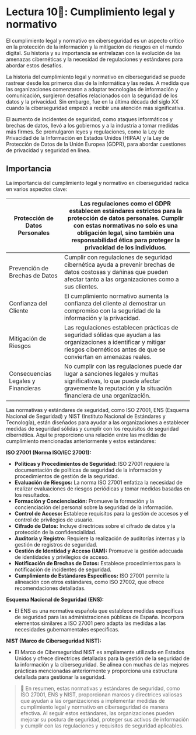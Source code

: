 # Lectura 10📕: Cumplimiento legal y normativo

El cumplimiento legal y normativo en ciberseguridad es un aspecto crítico en la protección de la información y la mitigación de riesgos en el mundo digital. Su historia y su importancia se entrelazan con la evolución de las amenazas cibernéticas y la necesidad de regulaciones y estándares para abordar estos desafíos.

La historia del cumplimiento legal y normativo en ciberseguridad se puede rastrear desde los primeros días de la informática y las redes. A medida que las organizaciones comenzaron a adoptar tecnologías de información y comunicación, surgieron desafíos relacionados con la seguridad de los datos y la privacidad. Sin embargo, fue en la última década del siglo XX cuando la ciberseguridad empezó a recibir una atención más significativa.

El aumento de incidentes de seguridad, como ataques informáticos y brechas de datos, llevó a los gobiernos y a la industria a tomar medidas más firmes. Se promulgaron leyes y regulaciones, como la Ley de Privacidad de la Información en Estados Unidos (HIPAA) y la Ley de Protección de Datos de la Unión Europea (GDPR), para abordar cuestiones de privacidad y seguridad en línea.

## Importancia

La importancia del cumplimiento legal y normativo en ciberseguridad radica en varios aspectos clave:

| Protección de Datos Personales | Las regulaciones como el GDPR establecen estándares estrictos para la protección de datos personales. Cumplir con estas normativas no solo es una obligación legal, sino también una responsabilidad ética para proteger la privacidad de los individuos. |
| --- | --- |
| Prevención de Brechas de Datos | Cumplir con regulaciones de seguridad cibernética ayuda a prevenir brechas de datos costosas y dañinas que pueden afectar tanto a las organizaciones como a sus clientes. |
| Confianza del Cliente | El cumplimiento normativo aumenta la confianza del cliente al demostrar un compromiso con la seguridad de la información y la privacidad. |
| Mitigación de Riesgos | Las regulaciones establecen prácticas de seguridad sólidas que ayudan a las organizaciones a identificar y mitigar riesgos cibernéticos antes de que se conviertan en amenazas reales. |
| Consecuencias Legales y Financieras | No cumplir con las regulaciones puede dar lugar a sanciones legales y multas significativas, lo que puede afectar gravemente la reputación y la situación financiera de una organización. |

Las normativas y estándares de seguridad, como ISO 27001, ENS (Esquema Nacional de Seguridad) y NIST (Instituto Nacional de Estándares y Tecnología), están diseñados para ayudar a las organizaciones a establecer medidas de seguridad sólidas y cumplir con los requisitos de seguridad cibernética. Aquí te proporciono una relación entre las medidas de cumplimiento mencionadas anteriormente y estos estándares:

**ISO 27001 (Norma ISO/IEC 27001):**

- **Políticas y Procedimientos de Seguridad:** ISO 27001 requiere la documentación de políticas de seguridad de la información y procedimientos de gestión de la seguridad.
- **Evaluación de Riesgos:** La norma ISO 27001 enfatiza la necesidad de realizar evaluaciones de riesgos periódicas y tomar medidas basadas en los resultados.
- **Formación y Concienciación:** Promueve la formación y la concienciación del personal sobre la seguridad de la información.
- **Control de Acceso:** Establece requisitos para la gestión de accesos y el control de privilegios de usuario.
- **Cifrado de Datos:** Incluye directrices sobre el cifrado de datos y la protección de la confidencialidad.
- **Auditoría y Registro:** Requiere la realización de auditorías internas y la gestión de registros de seguridad.
- **Gestión de Identidad y Acceso (IAM):** Promueve la gestión adecuada de identidades y privilegios de acceso.
- **Notificación de Brechas de Datos:** Establece procedimientos para la notificación de incidentes de seguridad.
- **Cumplimiento de Estándares Específicos:** ISO 27001 permite la alineación con otros estándares, como ISO 27002, que ofrece recomendaciones detalladas.

**Esquema Nacional de Seguridad (ENS):**

- El ENS es una normativa española que establece medidas específicas de seguridad para las administraciones públicas de España. Incorpora elementos similares a ISO 27001 pero adapta las medidas a las necesidades gubernamentales específicas.

**NIST (Marco de Ciberseguridad NIST):**

- El Marco de Ciberseguridad NIST es ampliamente utilizado en Estados Unidos y ofrece directrices detalladas para la gestión de la seguridad de la información y la ciberseguridad. Se alinea con muchas de las mejores prácticas mencionadas anteriormente y proporciona una estructura detallada para gestionar la seguridad.

> 📖 En resumen, estas normativas y estándares de seguridad, como ISO 27001, ENS y NIST, proporcionan marcos y directrices valiosas que ayudan a las organizaciones a implementar medidas de cumplimiento legal y normativo en ciberseguridad de manera efectiva. Al seguir estos estándares, las organizaciones pueden mejorar su postura de seguridad, proteger sus activos de información y cumplir con las regulaciones y requisitos de seguridad aplicables.
